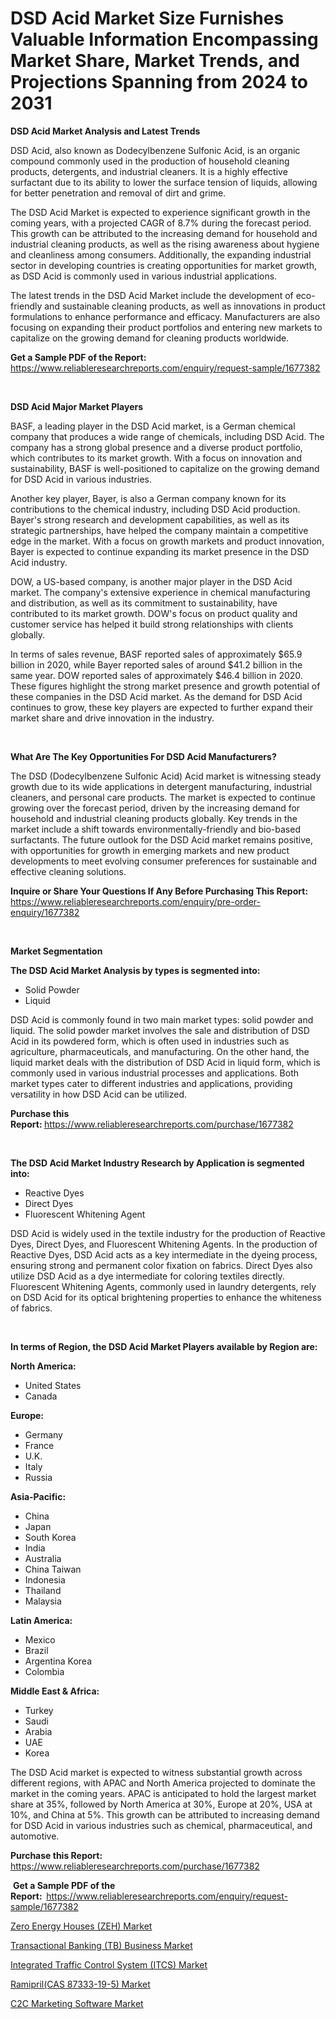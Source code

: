 <p><h1>DSD Acid Market Size Furnishes Valuable Information Encompassing Market Share, Market Trends, and Projections Spanning from 2024 to 2031</h1></p><p><strong>DSD Acid Market Analysis and Latest Trends</strong></p>
<p><p>DSD Acid, also known as Dodecylbenzene Sulfonic Acid, is an organic compound commonly used in the production of household cleaning products, detergents, and industrial cleaners. It is a highly effective surfactant due to its ability to lower the surface tension of liquids, allowing for better penetration and removal of dirt and grime.</p><p>The DSD Acid Market is expected to experience significant growth in the coming years, with a projected CAGR of 8.7% during the forecast period. This growth can be attributed to the increasing demand for household and industrial cleaning products, as well as the rising awareness about hygiene and cleanliness among consumers. Additionally, the expanding industrial sector in developing countries is creating opportunities for market growth, as DSD Acid is commonly used in various industrial applications.</p><p>The latest trends in the DSD Acid Market include the development of eco-friendly and sustainable cleaning products, as well as innovations in product formulations to enhance performance and efficacy. Manufacturers are also focusing on expanding their product portfolios and entering new markets to capitalize on the growing demand for cleaning products worldwide.</p></p>
<p><strong>Get a Sample PDF of the Report:&nbsp;</strong> <a href="https://www.reliableresearchreports.com/enquiry/request-sample/1677382">https://www.reliableresearchreports.com/enquiry/request-sample/1677382</a></p>
<p>&nbsp;</p>
<p><strong>DSD Acid Major Market Players</strong></p>
<p><p>BASF, a leading player in the DSD Acid market, is a German chemical company that produces a wide range of chemicals, including DSD Acid. The company has a strong global presence and a diverse product portfolio, which contributes to its market growth. With a focus on innovation and sustainability, BASF is well-positioned to capitalize on the growing demand for DSD Acid in various industries.</p><p>Another key player, Bayer, is also a German company known for its contributions to the chemical industry, including DSD Acid production. Bayer's strong research and development capabilities, as well as its strategic partnerships, have helped the company maintain a competitive edge in the market. With a focus on growth markets and product innovation, Bayer is expected to continue expanding its market presence in the DSD Acid industry.</p><p>DOW, a US-based company, is another major player in the DSD Acid market. The company's extensive experience in chemical manufacturing and distribution, as well as its commitment to sustainability, have contributed to its market growth. DOW's focus on product quality and customer service has helped it build strong relationships with clients globally.</p><p>In terms of sales revenue, BASF reported sales of approximately $65.9 billion in 2020, while Bayer reported sales of around $41.2 billion in the same year. DOW reported sales of approximately $46.4 billion in 2020. These figures highlight the strong market presence and growth potential of these companies in the DSD Acid market. As the demand for DSD Acid continues to grow, these key players are expected to further expand their market share and drive innovation in the industry.</p></p>
<p>&nbsp;</p>
<p><strong>What Are The Key Opportunities For DSD Acid Manufacturers?</strong></p>
<p><p>The DSD (Dodecylbenzene Sulfonic Acid) Acid market is witnessing steady growth due to its wide applications in detergent manufacturing, industrial cleaners, and personal care products. The market is expected to continue growing over the forecast period, driven by the increasing demand for household and industrial cleaning products globally. Key trends in the market include a shift towards environmentally-friendly and bio-based surfactants. The future outlook for the DSD Acid market remains positive, with opportunities for growth in emerging markets and new product developments to meet evolving consumer preferences for sustainable and effective cleaning solutions.</p></p>
<p><strong>Inquire or Share Your Questions If Any Before Purchasing This Report:</strong> <a href="https://www.reliableresearchreports.com/enquiry/pre-order-enquiry/1677382">https://www.reliableresearchreports.com/enquiry/pre-order-enquiry/1677382</a></p>
<p>&nbsp;</p>
<p><strong>Market Segmentation</strong></p>
<p><strong>The DSD Acid Market Analysis by types is segmented into:</strong></p>
<p><ul><li>Solid Powder</li><li>Liquid</li></ul></p>
<p><p>DSD Acid is commonly found in two main market types: solid powder and liquid. The solid powder market involves the sale and distribution of DSD Acid in its powdered form, which is often used in industries such as agriculture, pharmaceuticals, and manufacturing. On the other hand, the liquid market deals with the distribution of DSD Acid in liquid form, which is commonly used in various industrial processes and applications. Both market types cater to different industries and applications, providing versatility in how DSD Acid can be utilized.</p></p>
<p><strong>Purchase this Report:&nbsp;</strong><a href="https://www.reliableresearchreports.com/purchase/1677382">https://www.reliableresearchreports.com/purchase/1677382</a></p>
<p>&nbsp;</p>
<p><strong>The DSD Acid Market Industry Research by Application is segmented into:</strong></p>
<p><ul><li>Reactive Dyes</li><li>Direct Dyes</li><li>Fluorescent Whitening Agent</li></ul></p>
<p><p>DSD Acid is widely used in the textile industry for the production of Reactive Dyes, Direct Dyes, and Fluorescent Whitening Agents. In the production of Reactive Dyes, DSD Acid acts as a key intermediate in the dyeing process, ensuring strong and permanent color fixation on fabrics. Direct Dyes also utilize DSD Acid as a dye intermediate for coloring textiles directly. Fluorescent Whitening Agents, commonly used in laundry detergents, rely on DSD Acid for its optical brightening properties to enhance the whiteness of fabrics.</p></p>
<p>&nbsp;</p>
<p><strong>In terms of Region, the DSD Acid Market Players available by Region are:</strong></p>
<p>
    <p> <strong> North America: </strong>
        <ul>
            <li>United States</li>
            <li>Canada</li>
        </ul>
        </p> 
    <p> <strong> Europe: </strong>
        <ul>
            <li>Germany</li>
            <li>France</li>
            <li>U.K.</li>
            <li>Italy</li>
            <li>Russia</li>
        </ul>
        </p> 
    <p> <strong> Asia-Pacific: </strong>
        <ul>
            <li>China</li>
            <li>Japan</li>
            <li>South Korea</li>
            <li>India</li>
            <li>Australia</li>
            <li>China Taiwan</li>
            <li>Indonesia</li>
            <li>Thailand</li>
            <li>Malaysia</li>
        </ul>
        </p> 
    <p> <strong> Latin America: </strong>
        <ul>
            <li>Mexico</li>
            <li>Brazil</li>
            <li>Argentina Korea</li>
            <li>Colombia</li>
        </ul>
        </p> 
    <p> <strong> Middle East & Africa: </strong>
        <ul>
            <li>Turkey</li>
            <li>Saudi</li>
            <li>Arabia</li>
            <li>UAE</li>
            <li>Korea</li>
        </ul>
    </p>
    </p>
<p><p>The DSD Acid market is expected to witness substantial growth across different regions, with APAC and North America projected to dominate the market in the coming years. APAC is anticipated to hold the largest market share at 35%, followed by North America at 30%, Europe at 20%, USA at 10%, and China at 5%. This growth can be attributed to increasing demand for DSD Acid in various industries such as chemical, pharmaceutical, and automotive.</p></p>
<p><strong>Purchase this Report: </strong><a href="https://www.reliableresearchreports.com/purchase/1677382">https://www.reliableresearchreports.com/purchase/1677382</a></p>
<p>&nbsp;<strong>Get a Sample PDF of the Report:&nbsp;&nbsp;</strong><a href="https://www.reliableresearchreports.com/enquiry/request-sample/1677382">https://www.reliableresearchreports.com/enquiry/request-sample/1677382</a></p>
<p><strong></strong></p>
<p><p><a href="https://medium.com/@mikeflatley1970/zero-energy-houses-zeh-market-comprehensive-assessment-by-type-application-and-geography-48b0148dcbc5">Zero Energy Houses (ZEH) Market</a></p><p><a href="https://medium.com/@mikeflatley1970/transactional-banking-tb-business-market-size-market-outlook-and-market-forecast-2024-to-2031-4f9f988f88cf">Transactional Banking (TB) Business Market</a></p><p><a href="https://medium.com/@mikeflatley1970/decoding-integrated-traffic-control-system-itcs-market-metrics-market-share-trends-and-growth-e1185df2af2e">Integrated Traffic Control System (ITCS) Market</a></p><p><a href="https://github.com/mohamedbakry57/Market-Research-Report-List-2/blob/main/ramiprilcas-87333-19-5-market.md">Ramipril(CAS 87333-19-5) Market</a></p><p><a href="https://medium.com/@mikeflatley1970/c2c-marketing-software-market-size-reveals-the-best-marketing-channels-in-global-industry-b7b94b33ae31">C2C Marketing Software Market</a></p></p>